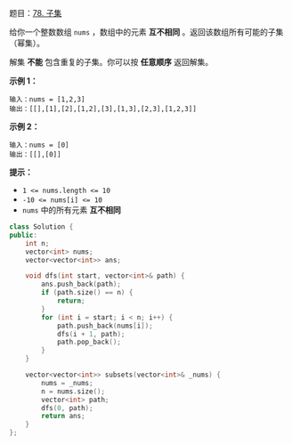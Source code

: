 题目：[78. 子集](https://leetcode.cn/problems/subsets/)

给你一个整数数组 `nums` ，数组中的元素 **互不相同** 。返回该数组所有可能的子集（幂集）。

解集 **不能** 包含重复的子集。你可以按 **任意顺序** 返回解集。

**示例 1：**

```
输入：nums = [1,2,3]
输出：[[],[1],[2],[1,2],[3],[1,3],[2,3],[1,2,3]]
```

**示例 2：**

```
输入：nums = [0]
输出：[[],[0]]
```

**提示：**

- `1 <= nums.length <= 10`
- `-10 <= nums[i] <= 10`
- `nums` 中的所有元素 **互不相同**

```cpp
class Solution {
public:
    int n;
    vector<int> nums;
    vector<vector<int>> ans;

    void dfs(int start, vector<int>& path) {
        ans.push_back(path);
        if (path.size() == n) {
            return;
        }
        for (int i = start; i < n; i++) {
            path.push_back(nums[i]);
            dfs(i + 1, path);
            path.pop_back();
        }
    }

    vector<vector<int>> subsets(vector<int>& _nums) {
        nums = _nums;
        n = nums.size();
        vector<int> path;
        dfs(0, path);
        return ans;
    }
};
```



